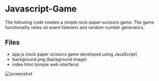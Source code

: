 # Javascript-Game

The following code creates a simple rock-paper-scissors game. The game functionality relies on event listeners and random number generators.

## Files
- app.js (rock paper scissors game developed using JavaScript)
- background.png (background image)
- index.html (simple web interface)

![screenshot](https://user-images.githubusercontent.com/111074004/230634432-837cd92b-ff90-4d28-a618-1c162fdb3556.png)
